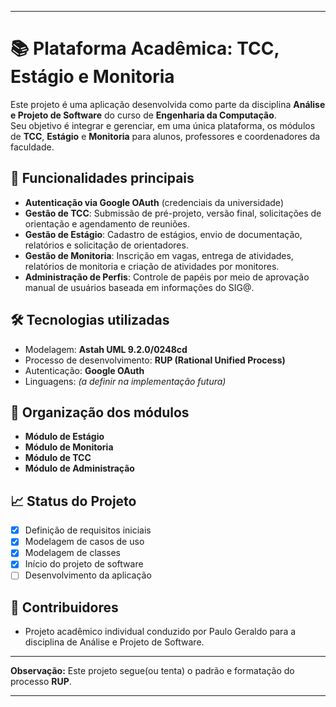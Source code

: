 
---

# 📚 Plataforma Acadêmica: TCC, Estágio e Monitoria

Este projeto é uma aplicação desenvolvida como parte da disciplina **Análise e Projeto de Software** do curso de **Engenharia da Computação**.  
Seu objetivo é integrar e gerenciar, em uma única plataforma, os módulos de **TCC**, **Estágio** e **Monitoria** para alunos, professores e coordenadores da faculdade.

## 📌 Funcionalidades principais
- **Autenticação via Google OAuth** (credenciais da universidade)
- **Gestão de TCC**: Submissão de pré-projeto, versão final, solicitações de orientação e agendamento de reuniões.
- **Gestão de Estágio**: Cadastro de estágios, envio de documentação, relatórios e solicitação de orientadores.
- **Gestão de Monitoria**: Inscrição em vagas, entrega de atividades, relatórios de monitoria e criação de atividades por monitores.
- **Administração de Perfis**: Controle de papéis por meio de aprovação manual de usuários baseada em informações do SIG@.

## 🛠️ Tecnologias utilizadas
- Modelagem: **Astah UML 9.2.0/0248cd**
- Processo de desenvolvimento: **RUP (Rational Unified Process)**
- Autenticação: **Google OAuth**
- Linguagens: *(a definir na implementação futura)*


## 🧩 Organização dos módulos
- **Módulo de Estágio**
- **Módulo de Monitoria**
- **Módulo de TCC**
- **Módulo de Administração**

## 📈 Status do Projeto
- [x] Definição de requisitos iniciais
- [x] Modelagem de casos de uso
- [x] Modelagem de classes
- [x] Início do projeto de software
- [ ] Desenvolvimento da aplicação

## 🤝 Contribuidores
- Projeto acadêmico individual conduzido por Paulo Geraldo para a disciplina de Análise e Projeto de Software.

---

**Observação:** Este projeto segue(ou tenta) o padrão e formatação do processo **RUP**.

---
